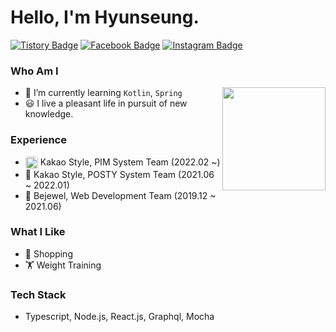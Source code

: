 # Hello, I'm Hyunseung.

[![Tistory Badge](https://img.shields.io/badge/Tech%20Blog-555263?style=flat&logoColor=white)](https://asce-hyunseung.tistory.com/)
[![Facebook Badge](https://img.shields.io/badge/facebook-1877f2?style=flat&logo=facebook&logoColor=white&link=https://www.facebook.com/AsCEhyunseung)](https://www.facebook.com/AsCEhyunseung)
[![Instagram Badge](http://img.shields.io/badge/-Instagram-pink?style=flat&logo=Instagram&link=https://instagram.com/asce_hyunseungg)](https://instagram.com/asce_hyunseungg)


### Who Am I

<img align='right' src="https://github-readme-stats.vercel.app/api?username=AsCE-hyunseung" height="165">

- 🌱 I’m currently learning `Kotlin`, `Spring`
- 😃 I live a pleasant life in pursuit of new knowledge.

### Experience

- <img src=https://user-images.githubusercontent.com/42690640/152671545-061bffee-4cf1-493e-a5ab-4b438c12a815.png width="20" height="20" style="vertical-align: text-top; border-radius: 4px"/> Kakao Style, PIM System Team (2022.02 ~)
- 🐤 Kakao Style, POSTY System Team (2021.06 ~ 2022.01)
- 🐣 Bejewel, Web Development Team (2019.12 ~ 2021.06)

### What I Like

- 👕 Shopping
- 🏋️ Weight Training

### Tech Stack

- Typescript, Node.js, React.js, Graphql, Mocha
